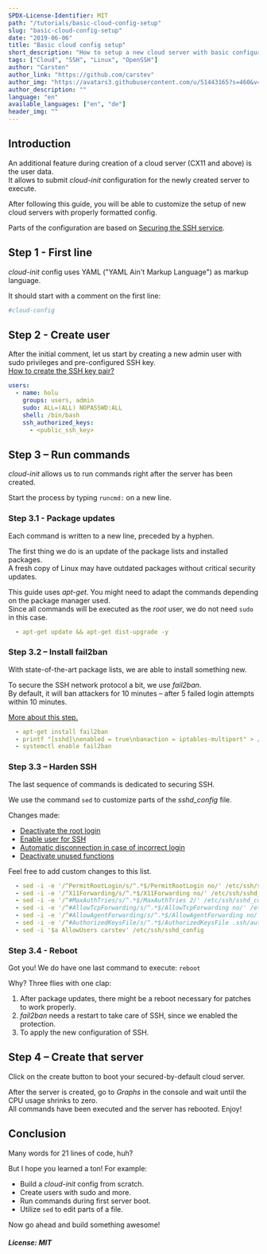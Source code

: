 ```yaml
---
SPDX-License-Identifier: MIT
path: "/tutorials/basic-cloud-config-setup"
slug: "basic-cloud-config-setup"
date: "2019-06-06"
title: "Basic cloud config setup"
short_description: "How to setup a new cloud server with basic configuration."
tags: ["Cloud", "SSH", "Linux", "OpenSSH"]
author: "Carsten"
author_link: "https://github.com/carstev"
author_img: "https://avatars3.githubusercontent.com/u/51443165?s=460&v=4"
author_description: ""
language: "en"
available_languages: ["en", "de"]
header_img: ""
---
```


## Introduction

An additional feature during creation of a cloud server (CX11 and above) is the user data.\
It allows to submit _cloud-init_ configuration for the newly created server to execute.

After following this guide, you will be able to customize the setup of new cloud servers with properly formatted config.

Parts of the configuration are based on [Securing the SSH service](/tutorials/securing-ssh).

## Step 1 - First line

_cloud-init_ config uses YAML ("YAML Ain't Markup Language") as markup language.

It should start with a comment on the first line:

```yaml
#cloud-config
```

## Step 2 - Create user

After the initial comment, let us start by creating a new admin user with sudo privileges and pre-configured SSH key.\
[How to create the SSH key pair?](/tutorials/securing-ssh#step-3---certificate-based-authentication)

```yaml
users:
  - name: holu
    groups: users, admin
    sudo: ALL=(ALL) NOPASSWD:ALL
    shell: /bin/bash
    ssh_authorized_keys:
      - <public_ssh_key>
```

## Step 3 – Run commands

_cloud-init_ allows us to run commands right after the server has been created.

Start the process by typing `runcmd:` on a new line.

### Step 3.1 - Package updates

Each command is written to a new line, preceded by a hyphen.

The first thing we do is an update of the package lists and installed packages.\
A fresh copy of Linux may have outdated packages without critical security updates.

This guide uses _apt-get_. You might need to adapt the commands depending on the package manager used.\
Since all commands will be executed as the _root_ user, we do not need `sudo` in this case.

```yaml
  - apt-get update && apt-get dist-upgrade -y
```

### Step 3.2 – Install fail2ban

With state-of-the-art package lists, we are able to install something new.

To secure the SSH network protocol a bit, we use _fail2ban_.\
By default, it will ban attackers for 10 minutes – after 5 failed login attempts within 10 minutes.

[More about this step.](/tutorials/securing-ssh#step-2---setup-of-fail2ban)

```yaml
  - apt-get install fail2ban
  - printf "[sshd]\nenabled = true\nbanaction = iptables-multiport" > /etc/fail2ban/jail.local
  - systemctl enable fail2ban
```

### Step 3.3 – Harden SSH

The last sequence of commands is dedicated to securing SSH.

We use the command `sed` to customize parts of the _sshd_config_ file.

Changes made:

- [Deactivate the root login](/tutorials/securing-ssh#step-11---deactivate-the-root-login)
- [Enable user for SSH](/tutorials/securing-ssh#step-13---enable-user-for-ssh)
- [Automatic disconnection in case of incorrect login](/securing-ssh#step-15---automatic-disconnection-in-case-of-incorrect-login)
- [Deactivate unused functions](/tutorials/securing-ssh#step-16---deactivate-unused-functions)

Feel free to add custom changes to this list.

```yaml
  - sed -i -e '/^PermitRootLogin/s/^.*$/PermitRootLogin no/' /etc/ssh/sshd_config
  - sed -i -e '/^X11Forwarding/s/^.*$/X11Forwarding no/' /etc/ssh/sshd_config
  - sed -i -e '/^#MaxAuthTries/s/^.*$/MaxAuthTries 2/' /etc/ssh/sshd_config
  - sed -i -e '/^#AllowTcpForwarding/s/^.*$/AllowTcpForwarding no/' /etc/ssh/sshd_config
  - sed -i -e '/^#AllowAgentForwarding/s/^.*$/AllowAgentForwarding no/' /etc/ssh/sshd_config
  - sed -i -e '/^#AuthorizedKeysFile/s/^.*$/AuthorizedKeysFile .ssh/authorized_keys/' /etc/ssh/sshd_config
  - sed -i '$a AllowUsers carstev' /etc/ssh/sshd_config
```

### Step 3.4 - Reboot

Got you! We do have one last command to execute: `reboot`

Why? Three flies with one clap:

1. After package updates, there might be a reboot necessary for patches to work properly.
2. _fail2ban_ needs a restart to take care of SSH, since we enabled the protection.
3. To apply the new configuration of SSH.

## Step 4 – Create that server

Click on the create button to boot your secured-by-default cloud server.

After the server is created, go to _Graphs_ in the console and wait until the CPU usage shrinks to zero.\
All commands have been executed and the server has rebooted. Enjoy!

## Conclusion

Many words for 21 lines of code, huh?

But I hope you learned a ton! For example:

- Build a _cloud-init_ config from scratch.
- Create users with sudo and more.
- Run commands during first server boot.
- Utilize `sed` to edit parts of a file.

Now go ahead and build something awesome!

##### License: MIT

<!---

Contributors's Certificate of Origin

By making a contribution to this project, I certify that:

(a) The contribution was created in whole or in part by me and I have
    the right to submit it under the license indicated in the file; or

(b) The contribution is based upon previous work that, to the best of my
    knowledge, is covered under an appropriate license and I have the
    right under that license to submit that work with modifications,
    whether created in whole or in part by me, under the same license
    (unless I am permitted to submit under a different license), as
    indicated in the file; or

(c) The contribution was provided directly to me by some other person
    who certified (a), (b) or (c) and I have not modified it.

(d) I understand and agree that this project and the contribution are
    public and that a record of the contribution (including all personal
    information I submit with it, including my sign-off) is maintained
    indefinitely and may be redistributed consistent with this project
    or the license(s) involved.

Signed-off-by: Carsten <hallo@carstev.de>

-->
